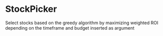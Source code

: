 # StockPicker
Select stocks based on the greedy algorithm by maximizing weighted ROI depending on the timeframe and budget inserted as argument 
